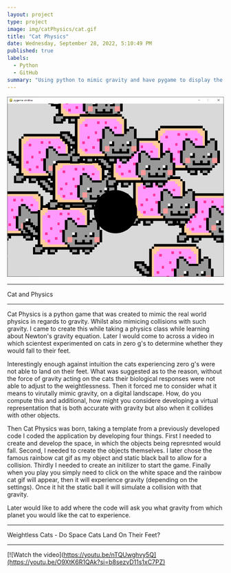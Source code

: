 ```yaml
---
layout: project
type: project
image: img/catPhysics/cat.gif
title: "Cat Physics"
date: Wednesday, ‎September ‎28, ‎2022, ‏‎5:10:49 PM
published: true
labels:
  - Python
  - GitHub
summary: "Using python to mimic gravity and have pygame to display the physics."
---
```


<img class="catPhysics" src="../img/catPhysics/catPhysics.PNG">

<hr>
Cat and Physics
<hr>

Cat Physics is a python game that was created to mimic the real world physics in regards to gravity. Whilst also mimicing collisions with such gravity. I came to create this while taking a physics class while learning about Newton's gravity equation. Later I would come to across a video in which scientest experimented on cats in zero g's to determine whether they would fall to their feet.

Interestingly enough against intuition the cats experiencing zero g's were not able to land on their feet. What was suggested as to the reason, without the force of gravity acting on the cats their biological responses were not able to adjust to the weightlessness. Then it forced me to consider what it means to virutally mimic gravity, on a digital landscape. How, do you compute this and additional, how might you considere developing a virtual representation that is both accurate with gravity but also when it collides with other objects.

Then Cat Physics was born, taking a template from a previously developed code I coded the application by developing four things. First I needed to create and develop the space, in which the objects being represnted would fall. Second, I needed to create the objects themselves. I later chose the famous rainbow cat gif as my object and static black ball to allow for a collision. Thirdly I needed to create an initilizer to start the game. Finally when you play you simply need to click on the white space and the rainbow cat gif will appear, then it will experience gravity (depending on the settings). Once it hit the static ball it will simulate a collision with that gravity.

Later would like to add where the code will ask you what gravity from which planet you would like the cat to experience.

<hr>
Weightless Cats - Do Space Cats Land On Their Feet?
<hr>

[![Watch the video](https://youtu.be/nTQUwghvy5Q](https://youtu.be/O9XtK6R1QAk?si=b8sezvD11s1xC7PZ)
